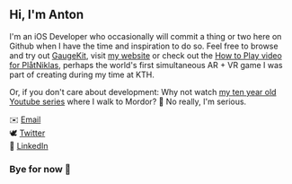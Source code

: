 ## Hi, I'm Anton

I'm an iOS Developer who occasionally will commit a thing or two here on Github when I have the time and inspiration to do so. 
Feel free to browse and try out [GaugeKit](https://github.com/antonmartinsson/GaugeKit), visit [my website](https://antonmartinsson.com) or check out the [How to Play video for PlåtNiklas](https://www.youtube.com/watch?v=6-X0B4tnFPs), perhaps the world's first simultaneous AR + VR game I was part of creating during my time at KTH.

Or, if you don't care about development: Why not watch [my ten year old Youtube series](https://www.youtube.com/watch?v=a6tFNKJKxXY) where I walk to Mordor? 🌋 No really, I'm serious.

✉️ <a href="mailto:antonm@rtinsson.com" target="_blank">Email</a></br>
🕊 <a href="https://twitter.com/antonmedstorta" target="_blank">Twitter</a></br>
💼 <a href="https://www.linkedin.com/in/antonmartinsson" target="_blank">LinkedIn</a>
  
### Bye for now 👋
